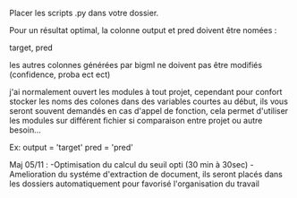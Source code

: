 Placer les scripts .py dans votre dossier.

Pour un résultat optimal, la colonne output et pred doivent être nomées :

target, pred

les autres colonnes générées par bigml ne doivent pas être modifiés (confidence, proba ect ect)

j'ai normalement ouvert les modules à tout projet, cependant pour confort stocker les noms des colones dans des
variables courtes au début, ils vous seront souvent demandés en cas d'appel de fonction, cela permet d'utiliser les
modules sur différent fichier si comparaison entre projet ou autre besoin... 

Ex: 
    output = 'target'
    pred = 'pred'

Maj 05/11 :
    -Optimisation du calcul du seuil opti (30 min à 30sec)
    -Amelioration du systéme d'extraction de document, ils seront placés dans les dossiers
     automatiquement pour favorisé l'organisation du travail

 